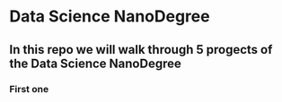 # Data Science NanoDegree

## In this repo we will walk through 5 progects of the Data Science NanoDegree

### First one 
